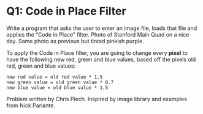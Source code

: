 # Q1: Code in Place Filter

Write a program that asks the user to enter an image file, loads that file and applies the “Code in Place” filter.
Photo of Stanford Main Quad on a nice day.
Same photo as previous but tinted pinkish purple.

To apply the Code in Place filter, you are going to change every **pixel** to have the following new red, green and blue values, based off the pixels old red, green and blue values:
```
new red value = old red value * 1.5
new green value = old green value * 0.7
new blue value = old blue value * 1.5
```
Problem written by Chris Piech. Inspired by image library and examples from Nick Parlante.
